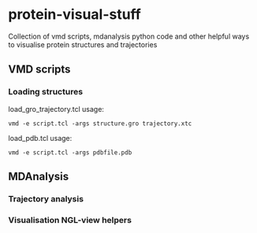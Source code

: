 # protein-visual-stuff
Collection of vmd scripts, mdanalysis python code and other helpful ways to visualise protein structures and trajectories

## VMD scripts

### Loading structures 

load_gro_trajectory.tcl usage: 
```
vmd -e script.tcl -args structure.gro trajectory.xtc
```

load_pdb.tcl usage: 
```
vmd -e script.tcl -args pdbfile.pdb
```

## MDAnalysis

### Trajectory analysis 

### Visualisation NGL-view helpers
